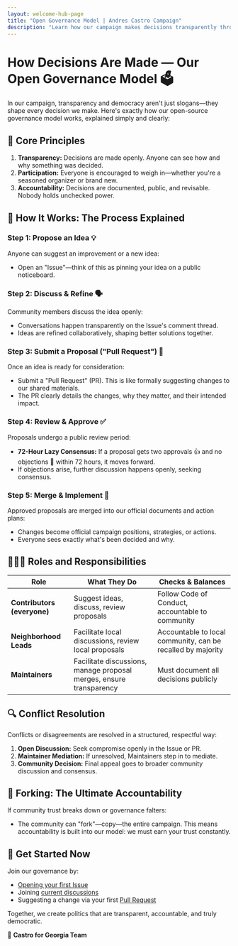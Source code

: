 ```yaml
---
layout: welcome-hub-page
title: "Open Governance Model | Andres Castro Campaign"
description: "Learn how our campaign makes decisions transparently through open governance. From proposing ideas to implementation, see exactly how democracy works in practice."
---
```


# How Decisions Are Made — Our Open Governance Model 🗳️

In our campaign, transparency and democracy aren't just slogans—they shape every decision we make. Here's exactly how our open-source governance model works, explained simply and clearly:

## 🌱 Core Principles

1. **Transparency:** Decisions are made openly. Anyone can see how and why something was decided.
2. **Participation:** Everyone is encouraged to weigh in—whether you're a seasoned organizer or brand new.
3. **Accountability:** Decisions are documented, public, and revisable. Nobody holds unchecked power.

## 📌 How It Works: The Process Explained

### Step 1: Propose an Idea 💡

Anyone can suggest an improvement or a new idea:

* Open an "Issue"—think of this as pinning your idea on a public noticeboard.

### Step 2: Discuss & Refine 🗣️

Community members discuss the idea openly:

* Conversations happen transparently on the Issue's comment thread.
* Ideas are refined collaboratively, shaping better solutions together.

### Step 3: Submit a Proposal ("Pull Request") 📑

Once an idea is ready for consideration:

* Submit a "Pull Request" (PR). This is like formally suggesting changes to our shared materials.
* The PR clearly details the changes, why they matter, and their intended impact.

### Step 4: Review & Approve ✅

Proposals undergo a public review period:

* **72-Hour Lazy Consensus:** If a proposal gets two approvals 👍 and no objections 🚫 within 72 hours, it moves forward.
* If objections arise, further discussion happens openly, seeking consensus.

### Step 5: Merge & Implement 🎯

Approved proposals are merged into our official documents and action plans:

* Changes become official campaign positions, strategies, or actions.
* Everyone sees exactly what's been decided and why.

## 🧑‍🤝‍🧑 Roles and Responsibilities

| Role                        | What They Do                                                        | Checks & Balances                                           |
| --------------------------- | ------------------------------------------------------------------- | ----------------------------------------------------------- |
| **Contributors (everyone)** | Suggest ideas, discuss, review proposals                            | Follow Code of Conduct, accountable to community            |
| **Neighborhood Leads**      | Facilitate local discussions, review local proposals                | Accountable to local community, can be recalled by majority |
| **Maintainers**             | Facilitate discussions, manage proposal merges, ensure transparency | Must document all decisions publicly                        |

## 🔍 Conflict Resolution

Conflicts or disagreements are resolved in a structured, respectful way:

1. **Open Discussion:** Seek compromise openly in the Issue or PR.
2. **Maintainer Mediation:** If unresolved, Maintainers step in to mediate.
3. **Community Decision:** Final appeal goes to broader community discussion and consensus.

## 🔄 Forking: The Ultimate Accountability

If community trust breaks down or governance falters:

* The community can "fork"—copy—the entire campaign. This means accountability is built into our model: we must earn your trust constantly.

## 🚀 Get Started Now

Join our governance by:

* [Opening your first Issue](../get-involved/first-issue-walkthrough.md)
* Joining [current discussions](../../discussions)
* Suggesting a change via your first [Pull Request](../get-involved/quick-start-guide.md)

Together, we create politics that are transparent, accountable, and truly democratic.

🌱 **Castro for Georgia Team**
